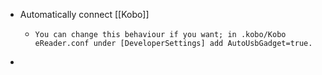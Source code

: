 - Automatically connect [[Kobo]]
	- ```
	  You can change this behaviour if you want; in .kobo/Kobo eReader.conf under [DeveloperSettings] add AutoUsbGadget=true. 
	  ```
-
